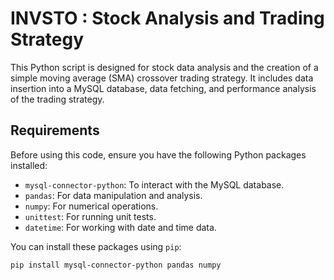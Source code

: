 # INVSTO : Stock Analysis and Trading Strategy 

This Python script is designed for stock data analysis and the creation of a simple moving average (SMA) crossover trading strategy. It includes data insertion into a MySQL database, data fetching, and performance analysis of the trading strategy.

## Requirements

Before using this code, ensure you have the following Python packages installed:

- `mysql-connector-python`: To interact with the MySQL database.
- `pandas`: For data manipulation and analysis.
- `numpy`: For numerical operations.
- `unittest`: For running unit tests.
- `datetime`: For working with date and time data.

You can install these packages using `pip`:

```bash
pip install mysql-connector-python pandas numpy
